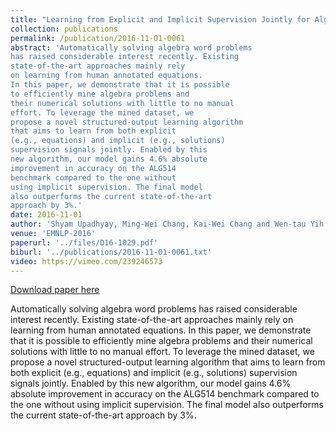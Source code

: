 ```yaml
---
title: "Learning from Explicit and Implicit Supervision Jointly for Algebra Word Problems"
collection: publications
permalink: /publication/2016-11-01-0061
abstract: 'Automatically solving algebra word problems
has raised considerable interest recently. Existing
state-of-the-art approaches mainly rely
on learning from human annotated equations.
In this paper, we demonstrate that it is possible
to efficiently mine algebra problems and
their numerical solutions with little to no manual
effort. To leverage the mined dataset, we
propose a novel structured-output learning algorithm
that aims to learn from both explicit
(e.g., equations) and implicit (e.g., solutions)
supervision signals jointly. Enabled by this
new algorithm, our model gains 4.6% absolute
improvement in accuracy on the ALG514
benchmark compared to the one without
using implicit supervision. The final model
also outperforms the current state-of-the-art
approach by 3%.'
date: 2016-11-01
author: 'Shyam Upadhyay, Ming-Wei Chang, Kai-Wei Chang and Wen-tau Yih'
venue: 'EMNLP-2016'
paperurl: '../files/D16-1029.pdf'
biburl: '../publications/2016-11-01-0061.txt'
video: https://vimeo.com/239246573
---
```


<a href='../files/D16-1029.pdf'>Download paper here</a>

Automatically solving algebra word problems
has raised considerable interest recently. Existing
state-of-the-art approaches mainly rely
on learning from human annotated equations.
In this paper, we demonstrate that it is possible
to efficiently mine algebra problems and
their numerical solutions with little to no manual
effort. To leverage the mined dataset, we
propose a novel structured-output learning algorithm
that aims to learn from both explicit
(e.g., equations) and implicit (e.g., solutions)
supervision signals jointly. Enabled by this
new algorithm, our model gains 4.6% absolute
improvement in accuracy on the ALG514
benchmark compared to the one without
using implicit supervision. The final model
also outperforms the current state-of-the-art
approach by 3%.

